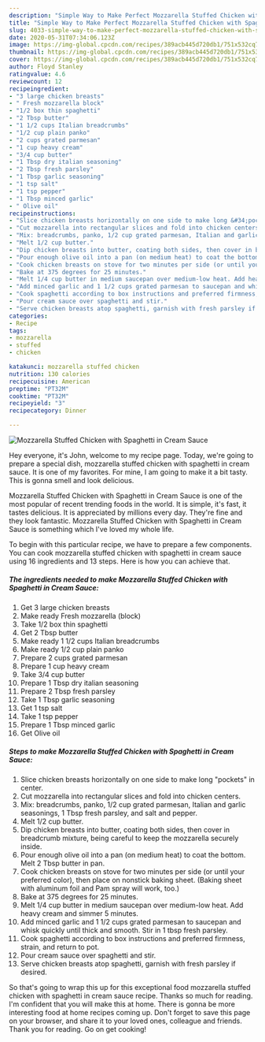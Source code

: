 ```yaml
---
description: "Simple Way to Make Perfect Mozzarella Stuffed Chicken with Spaghetti in Cream Sauce"
title: "Simple Way to Make Perfect Mozzarella Stuffed Chicken with Spaghetti in Cream Sauce"
slug: 4033-simple-way-to-make-perfect-mozzarella-stuffed-chicken-with-spaghetti-in-cream-sauce
date: 2020-05-31T07:34:06.123Z
image: https://img-global.cpcdn.com/recipes/389acb445d720db1/751x532cq70/mozzarella-stuffed-chicken-with-spaghetti-in-cream-sauce-recipe-main-photo.jpg
thumbnail: https://img-global.cpcdn.com/recipes/389acb445d720db1/751x532cq70/mozzarella-stuffed-chicken-with-spaghetti-in-cream-sauce-recipe-main-photo.jpg
cover: https://img-global.cpcdn.com/recipes/389acb445d720db1/751x532cq70/mozzarella-stuffed-chicken-with-spaghetti-in-cream-sauce-recipe-main-photo.jpg
author: Floyd Stanley
ratingvalue: 4.6
reviewcount: 12
recipeingredient:
- "3 large chicken breasts"
- " Fresh mozzarella block"
- "1/2 box thin spaghetti"
- "2 Tbsp butter"
- "1 1/2 cups Italian breadcrumbs"
- "1/2 cup plain panko"
- "2 cups grated parmesan"
- "1 cup heavy cream"
- "3/4 cup butter"
- "1 Tbsp dry italian seasoning"
- "2 Tbsp fresh parsley"
- "1 Tbsp garlic seasoning"
- "1 tsp salt"
- "1 tsp pepper"
- "1 Tbsp minced garlic"
- " Olive oil"
recipeinstructions:
- "Slice chicken breasts horizontally on one side to make long &#34;pockets&#34; in center."
- "Cut mozzarella into rectangular slices and fold into chicken centers."
- "Mix: breadcrumbs, panko, 1/2 cup grated parmesan, Italian and garlic seasonings, 1 Tbsp fresh parsley, and salt and pepper."
- "Melt 1/2 cup butter."
- "Dip chicken breasts into butter, coating both sides, then cover in breadcrumb mixture, being careful to keep the mozzarella securely inside."
- "Pour enough olive oil into a pan (on medium heat) to coat the bottom. Melt 2 Tbsp butter in pan."
- "Cook chicken breasts on stove for two minutes per side (or until your preferred color), then place on nonstick baking sheet. (Baking sheet with aluminum foil and Pam spray will work, too.)"
- "Bake at 375 degrees for 25 minutes."
- "Melt 1/4 cup butter in medium saucepan over medium-low heat. Add heavy cream and simmer 5 minutes."
- "Add minced garlic and 1 1/2 cups grated parmesan to saucepan and whisk quickly until thick and smooth. Stir in 1 tbsp fresh parsley."
- "Cook spaghetti according to box instructions and preferred firmness, strain, and return to pot."
- "Pour cream sauce over spaghetti and stir."
- "Serve chicken breasts atop spaghetti, garnish with fresh parsley if desired."
categories:
- Recipe
tags:
- mozzarella
- stuffed
- chicken

katakunci: mozzarella stuffed chicken 
nutrition: 130 calories
recipecuisine: American
preptime: "PT32M"
cooktime: "PT32M"
recipeyield: "3"
recipecategory: Dinner

---
```



![Mozzarella Stuffed Chicken with Spaghetti in Cream Sauce](https://img-global.cpcdn.com/recipes/389acb445d720db1/751x532cq70/mozzarella-stuffed-chicken-with-spaghetti-in-cream-sauce-recipe-main-photo.jpg)

Hey everyone, it's John, welcome to my recipe page. Today, we're going to prepare a special dish, mozzarella stuffed chicken with spaghetti in cream sauce. It is one of my favorites. For mine, I am going to make it a bit tasty. This is gonna smell and look delicious.

Mozzarella Stuffed Chicken with Spaghetti in Cream Sauce is one of the most popular of recent trending foods in the world. It is simple, it's fast, it tastes delicious. It is appreciated by millions every day. They're fine and they look fantastic. Mozzarella Stuffed Chicken with Spaghetti in Cream Sauce is something which I've loved my whole life.




To begin with this particular recipe, we have to prepare a few components. You can cook mozzarella stuffed chicken with spaghetti in cream sauce using 16 ingredients and 13 steps. Here is how you can achieve that.

<!--inarticleads1-->

##### The ingredients needed to make Mozzarella Stuffed Chicken with Spaghetti in Cream Sauce:

1. Get 3 large chicken breasts
1. Make ready  Fresh mozzarella (block)
1. Take 1/2 box thin spaghetti
1. Get 2 Tbsp butter
1. Make ready 1 1/2 cups Italian breadcrumbs
1. Make ready 1/2 cup plain panko
1. Prepare 2 cups grated parmesan
1. Prepare 1 cup heavy cream
1. Take 3/4 cup butter
1. Prepare 1 Tbsp dry italian seasoning
1. Prepare 2 Tbsp fresh parsley
1. Take 1 Tbsp garlic seasoning
1. Get 1 tsp salt
1. Take 1 tsp pepper
1. Prepare 1 Tbsp minced garlic
1. Get  Olive oil




<!--inarticleads2-->

##### Steps to make Mozzarella Stuffed Chicken with Spaghetti in Cream Sauce:

1. Slice chicken breasts horizontally on one side to make long &#34;pockets&#34; in center.
1. Cut mozzarella into rectangular slices and fold into chicken centers.
1. Mix: breadcrumbs, panko, 1/2 cup grated parmesan, Italian and garlic seasonings, 1 Tbsp fresh parsley, and salt and pepper.
1. Melt 1/2 cup butter.
1. Dip chicken breasts into butter, coating both sides, then cover in breadcrumb mixture, being careful to keep the mozzarella securely inside.
1. Pour enough olive oil into a pan (on medium heat) to coat the bottom. Melt 2 Tbsp butter in pan.
1. Cook chicken breasts on stove for two minutes per side (or until your preferred color), then place on nonstick baking sheet. (Baking sheet with aluminum foil and Pam spray will work, too.)
1. Bake at 375 degrees for 25 minutes.
1. Melt 1/4 cup butter in medium saucepan over medium-low heat. Add heavy cream and simmer 5 minutes.
1. Add minced garlic and 1 1/2 cups grated parmesan to saucepan and whisk quickly until thick and smooth. Stir in 1 tbsp fresh parsley.
1. Cook spaghetti according to box instructions and preferred firmness, strain, and return to pot.
1. Pour cream sauce over spaghetti and stir.
1. Serve chicken breasts atop spaghetti, garnish with fresh parsley if desired.




So that's going to wrap this up for this exceptional food mozzarella stuffed chicken with spaghetti in cream sauce recipe. Thanks so much for reading. I'm confident that you will make this at home. There is gonna be more interesting food at home recipes coming up. Don't forget to save this page on your browser, and share it to your loved ones, colleague and friends. Thank you for reading. Go on get cooking!
